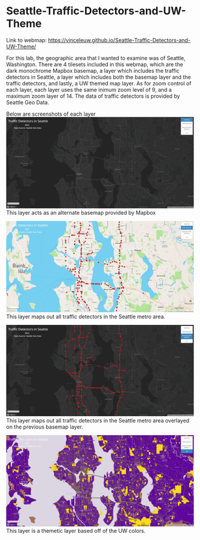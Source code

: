 # Seattle-Traffic-Detectors-and-UW-Theme
Link to webmap: https://vinceleuw.github.io/Seattle-Traffic-Detectors-and-UW-Theme/

For this lab, the geographic area that I wanted to examine was of Seattle, Washington. There are 4 tilesets included in this webmap, which are the dark monochrome Mapbox basemap, a layer which includes the traffic detectors in Seattle, a layer which includes both the basemap layer and the traffic detectors, and lastly, a UW themed map layer. As for zoom control of each layer, each layer uses the same inimum zoom level of 9, and a maximum zoom layer of 14. The data of traffic detectors is provided by Seattle Geo Data.

Below are screenshots of each layer
![basemap](img/basemap.jpg)
This layer acts as an alternate basemap provided by Mapbox

![traffic detectors](img/traffic_detectors.jpg)
This layer maps out all traffic detectors in the Seattle metro area.

![basemap and traffic detectors](img/basemap_traffic_detectors.jpg)
This layer maps out all traffic detectors in the Seattle metro area overlayed on the previous basemap layer.

![uw theme](img/uw_theme.jpg)
This layer is a themetic layer based off of the UW colors.
